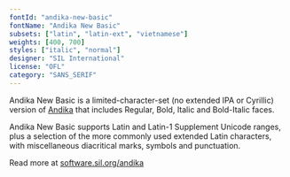 ```yaml
---
fontId: "andika-new-basic"
fontName: "Andika New Basic"
subsets: ["latin", "latin-ext", "vietnamese"]
weights: [400, 700]
styles: ["italic", "normal"]
designer: "SIL International"
license: "OFL"
category: "SANS_SERIF"
---
```


<p>
Andika New Basic is a limited-character-set (no extended IPA or Cyrillic) version of <a href="https://fonts.google.com/specimen/Andika?query=Andi" target="_blank">Andika</a> that includes Regular, Bold, Italic and Bold-Italic faces.
</p>
<p>
Andika New Basic supports Latin and Latin-1 Supplement Unicode ranges, plus a selection of the more commonly used extended Latin characters, with miscellaneous diacritical marks, symbols and punctuation.
</p>
<p>
Read more at <a href="https://software.sil.org/andika/" target="_blank">software.sil.org/andika</a>
</p>
